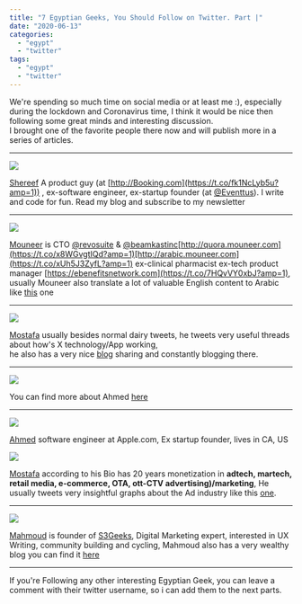 ```yaml
---
title: "7 Egyptian Geeks, You Should Follow on Twitter. Part |"
date: "2020-06-13"
categories: 
  - "egypt"
  - "twitter"
tags: 
  - "egypt"
  - "twitter"
---
```


We're spending so much time on social media or at least me :), especially during the lockdown and Coronavirus time, I think it would be nice then following some great minds and interesting discussion.  
I brought one of the favorite people there now and will publish more in a series of articles.

* * *



<a href="https://twitter.com/shreef">
<img src="/images/Screen-Shot-2020-06-07-at-10.37.34-PM.png" class="image"/>
</a>

[Shereef](https://twitter.com/shreef) A product guy (at [http://Booking.com](https://t.co/fk1NcLyb5u?amp=1)) , ex-software engineer, ex-startup founder (at [@Eventtus](https://twitter.com/Eventtus)). I write and code for fun. Read my blog and subscribe to my newsletter

* * *

[![](/images/Screen-Shot-2020-06-07-at-10.26.55-PM.png)](https://twitter.com/mouneer)

[Mouneer](https://twitter.com/mouneer) is CTO [@revosuite](https://twitter.com/revosuite) & [@beamkastinc](https://twitter.com/beamkastinc)[http://quora.mouneer.com](https://t.co/x8WGvgtIQd?amp=1)[http://arabic.mouneer.com](https://t.co/xUh5J3ZyfL?amp=1) ex-clinical pharmacist ex-tech product manager [https://ebenefitsnetwork.com](https://t.co/7HQvVY0xbJ?amp=1), usually Mouneer also translate a lot of valuable English content to Arabic like [this](https://twitter.com/mouneer/status/1216774832844607494?s=20) one

* * *

[![](/images/Screen-Shot-2020-06-07-at-10.26.24-PM.png)](https://twitter.com/MostafaNageeb)

[Mostafa](https://twitter.com/MostafaNageeb) usually besides normal dairy tweets, he tweets very useful threads about how's X technology/App working,  
he also has a very nice [blog](http://mostafanageeb.com) sharing and constantly blogging there.

* * *

[![](/images/Screen-Shot-2020-06-07-at-10.25.56-PM.png)](https://twitter.com/me2resh)

You can find more about Ahmed [](https://twitter.com/me2resh) [here](http://me2resh.com)

* * *

[![](/images/Screen-Shot-2020-06-07-at-10.36.47-PM.png)](https://twitter.com/_oneox)

[Ahmed](https://twitter.com/_oneox) software engineer at Apple.com, Ex startup founder, lives in CA, US

[![](/images/Screen-Shot-2020-06-07-at-10.27.54-PM.png)](https://twitter.com/mokatia)

[Mostafa](https://twitter.com/mokatia) according to his Bio has 20 years monetization in **adtech, martech, retail media, e-commerce, OTA, ott-CTV advertising)/marketing**, He usually tweets very insightful graphs about the Ad industry like this [one](https://twitter.com/mokatia/status/1271114306474651650?s=20).

* * *

[![](/images/Screen-Shot-2020-06-07-at-10.30.39-PM.png)](https://twitter.com/MidooDJ)

[Mahmoud](https://twitter.com/MidooDJ) is founder of [S3Geeks](https://www.s3geeks.com/), Digital Marketing expert, interested in UX Writing, community building and cycling, Mahmoud also has a very wealthy blog you can find it [here](https://midoodj.me/)

* * *

If you're Following any other interesting Egyptian Geek, you can leave a comment with their twitter username, so i can add them to the next parts.
